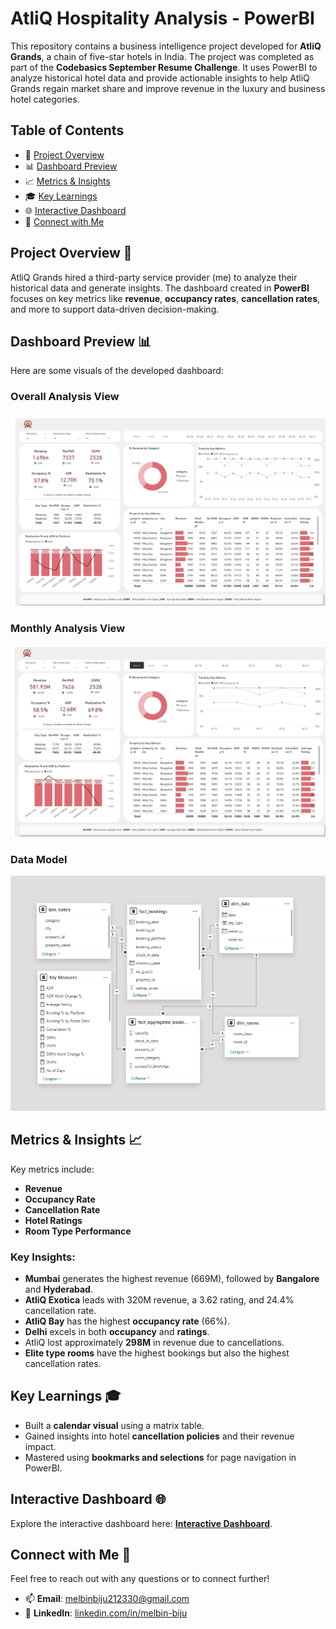 # AtliQ Hospitality Analysis - PowerBI

This repository contains a business intelligence project developed for **AtliQ Grands**, a chain of five-star hotels in India. The project was completed as part of the **Codebasics September Resume Challenge**. It uses PowerBI to analyze historical hotel data and provide actionable insights to help AtliQ Grands regain market share and improve revenue in the luxury and business hotel categories.

## Table of Contents
- 📝 [Project Overview](#project-overview-)
- 📊 [Dashboard Preview](#dashboard-preview-)
- 📈 [Metrics & Insights](#metrics--insights-)
- 🎓 [Key Learnings](#key-learnings-)
- 🌐 [Interactive Dashboard](#interactive-dashboard-)
- 💬 [Connect with Me](#connect-with-me-)

## Project Overview 📝
AtliQ Grands hired a third-party service provider (me) to analyze their historical data and generate insights. The dashboard created in **PowerBI** focuses on key metrics like **revenue**, **occupancy rates**, **cancellation rates**, and more to support data-driven decision-making.

## Dashboard Preview 📊
Here are some visuals of the developed dashboard:

### **Overall Analysis View**
![Overall Analysis View](https://github.com/melbinbiju1/AtliQ-Hospitality-Analysis-PowerBI/blob/main/Resources/overall-view.jpg)

### **Monthly Analysis View**
![Monthly Analysis View](https://github.com/melbinbiju1/AtliQ-Hospitality-Analysis-PowerBI/blob/main/Resources/monthly-view.jpg)

### **Data Model**
![Data Model](https://github.com/melbinbiju1/AtliQ-Hospitality-Analysis-PowerBI/blob/main/Resources/data-model.png)

## Metrics & Insights 📈
Key metrics include:
- **Revenue**
- **Occupancy Rate**
- **Cancellation Rate**
- **Hotel Ratings**
- **Room Type Performance**

### Key Insights:
- **Mumbai** generates the highest revenue (669M), followed by **Bangalore** and **Hyderabad**.
- **AtliQ Exotica** leads with 320M revenue, a 3.62 rating, and 24.4% cancellation rate.
- **AtliQ Bay** has the highest **occupancy rate** (66%).
- **Delhi** excels in both **occupancy** and **ratings**.
- AtliQ lost approximately **298M** in revenue due to cancellations.
- **Elite type rooms** have the highest bookings but also the highest cancellation rates.

## Key Learnings 🎓
- Built a **calendar visual** using a matrix table.
- Gained insights into hotel **cancellation policies** and their revenue impact.
- Mastered using **bookmarks and selections** for page navigation in PowerBI.

## Interactive Dashboard 🌐
Explore the interactive dashboard here: **[Interactive Dashboard](https://app.powerbi.com/links/w7DlSSU_UG?ctid=c6e549b3-5f45-4032-aae9-d4244dc5b2c4&pbi_source=linkShare)**.

## Connect with Me 💬
Feel free to reach out with any questions or to connect further!

- 📫 **Email**: [melbinbiju212330@gmail.com](mailto:melbinbiju212330@gmail.com)  
- 🔗 **LinkedIn**: [linkedin.com/in/melbin-biju](https://www.linkedin.com/in/melbin-biju/)

